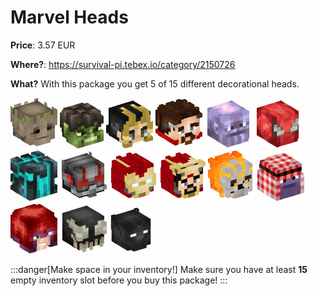 # Marvel Heads

**Price**: 3.57 EUR

**Where?**: https://survival-pi.tebex.io/category/2150726

**What?** With this package you get 5 of 15 different decorational heads.

![25650 ](466650ac0395010f45337b9eb1631768d6b49402.jpg)
![3328 ](5c05d3bda607b5aa053ae8007af5ca1d770101ee.jpg)
![2850 ](7dbf97c1873ff5b2bd9c54dc544d788db066d25e.jpg)
![3797 ](ab55291b05cb394657fa6ef6c907b5451a5173d5.jpg)
![7961 ](06991282231dc829e9fcb92de08a3182a1679425.jpg)
![38808 ](cc580e7fdacfda0e57e6386b6aac737ca144a8c3.jpg)
![38807 ](1ec9550f832b1e24fe8dcbea24e1c1c83b51631b.jpg)
![33629 ](d3c2edc007cc7b0a6c3272831722d0903f03f2bf.jpg)
![33829 ](f4bdad2a56aec47be4279b1b454cf8212fdebf1e.jpg)
![52747 ](376c9113e97f72043b0547b6aa6d8bc439d039f5.jpg)
![53925 ](9bab2d15cf976e5a8126cbcf9a3c95c1c2130ecf.jpg)
![53974 ](a6dd08f5a07aaf1fddaa08747515c5318e20fa6e.jpg)
![51050 ](dd49aa6f5c2783f578e22183de85b10d0c8536c8.jpg)
![48773 ](358477c579107e55e8fa327897d8b9b98eb32c35.jpg)
![46673 ](c35b06d949c885c999cac563db31f5812bd0c2a9.jpg)

:::danger[Make space in your inventory!]
Make sure you have at least **15** empty inventory slot before you buy this package!
:::